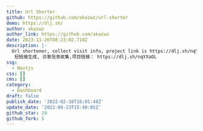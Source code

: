 ```yaml
---
title: Url Shorter
github: https://github.com/akazwz/url-shorter
demo: https://dlj.sh/
author: akazwz
author_link: https://github.com/akazwz
date: 2023-11-26T08:23:02.718Z
description: |-
  Url shortener, collect visit info, project link is https://dlj.sh/nqYXaOL 
   短链接生成, 访客信息收集,项目链接： https://dlj.sh/nqYXaOL
ssg:
  - Nextjs
css: []
cms: []
category:
  - Dashboard
draft: false
publish_date: '2022-02-18T16:01:48Z'
update_date: '2022-08-23T15:40:05Z'
github_star: 19
github_fork: 5
---
```

